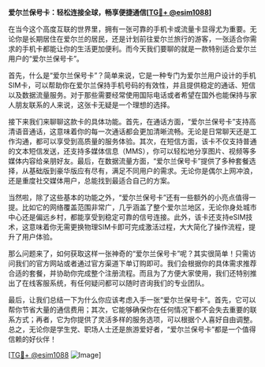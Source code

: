 **爱尔兰保号卡：轻松连接全球，畅享便捷通信[[TG💪+ @esim1088](https://t.me/s/esim1088)]**

在当今这个高度互联的世界里，拥有一张可靠的手机卡或流量卡显得尤为重要。无论你是长期居住在爱尔兰的居民，还是计划前往爱尔兰旅行的游客，一张适合你需求的手机卡都能让你的生活更加便利。而今天我们要聊的就是一款特别适合爱尔兰用户的“爱尔兰保号卡”。

首先，什么是“爱尔兰保号卡”？简单来说，它是一种专门为爱尔兰用户设计的手机SIM卡，可以帮助你在爱尔兰保持手机号码的有效性，并且提供稳定的通话、短信以及数据流量服务。对于那些需要经常使用国际电话或者希望在国外也能保持与家人朋友联系的人来说，这张卡无疑是一个理想的选择。

接下来我们来聊聊这款卡的具体功能。首先，在通话方面，“爱尔兰保号卡”支持高清语音通话，这意味着你的每一次通话都会更加清晰流畅。无论是日常聊天还是工作沟通，都可以享受到高质量的服务体验。其次，在短信方面，该卡不仅支持普通的文本短信发送，还支持多媒体信息（MMS），你可以轻松地分享图片、视频等多媒体内容给亲朋好友。最后，在数据流量方面，“爱尔兰保号卡”提供了多种套餐选择，从基础版到豪华版应有尽有，满足不同用户的需求。无论你是偶尔上网冲浪，还是重度社交媒体用户，总能找到最适合自己的方案。

当然啦，除了这些基本的功能之外，“爱尔兰保号卡”还有一些额外的小亮点值得一提。比如它的网络覆盖范围非常广，几乎涵盖了整个爱尔兰地区，无论你身处城市中心还是偏远乡村，都能享受到稳定可靠的信号连接。此外，该卡还支持eSIM技术，这意味着你无需更换物理SIM卡即可完成激活过程，大大简化了操作流程，提升了用户体验。

那么问题来了，如何获取这样一张神奇的“爱尔兰保号卡”呢？其实很简单！只需访问我们的官方网站或者通过官方渠道下单订购即可。我们会根据你的具体需求推荐合适的套餐，并协助你完成整个注册流程。而且为了方便大家使用，我们还特别推出了在线客服系统，有任何疑问都可以随时咨询我们的专业团队。

最后，让我们总结一下为什么你应该考虑入手一张“爱尔兰保号卡”。首先，它可以帮你节省大量的通信费用；其次，它能够确保你在任何情况下都不会失去重要的联系方式；再者，它为你提供了灵活多样的服务选项，可以根据个人喜好自由调整。总之，无论你是学生党、职场人士还是旅游爱好者，“爱尔兰保号卡”都是一个值得信赖的好伙伴！

[[TG💪+ @esim1088](https://t.me/s/esim1088) ![Image](https://i.postimg.cc/4NQfJmqS/Snipaste-2025-05-13-00-14-12.png)]